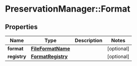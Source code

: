 # PreservationManager::Format

## Properties
Name | Type | Description | Notes
------------ | ------------- | ------------- | -------------
**format** | [**FileFormatName**](FileFormatName.md) |  | [optional] 
**registry** | [**FormatRegistry**](FormatRegistry.md) |  | [optional] 

